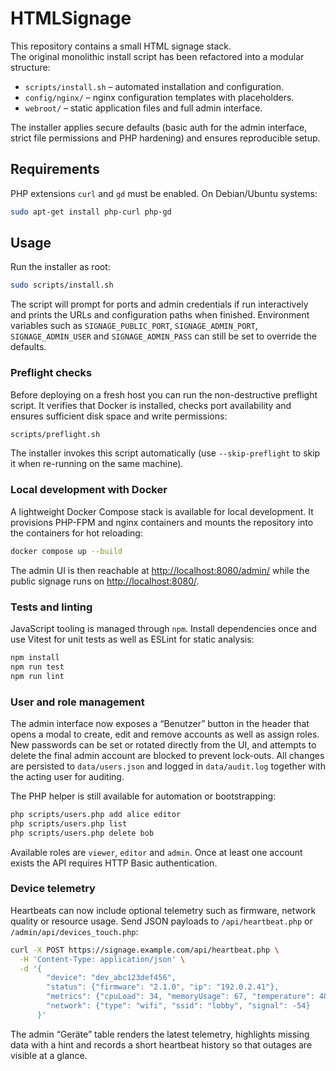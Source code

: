 # HTMLSignage

This repository contains a small HTML signage stack.  
The original monolithic install script has been refactored into a modular
structure:

- `scripts/install.sh` – automated installation and configuration.
- `config/nginx/` – nginx configuration templates with placeholders.
- `webroot/` – static application files and full admin interface.

The installer applies secure defaults (basic auth for the admin interface,
strict file permissions and PHP hardening) and ensures reproducible setup.

## Requirements

PHP extensions `curl` and `gd` must be enabled. On Debian/Ubuntu systems:

```bash
sudo apt-get install php-curl php-gd
```

## Usage

Run the installer as root:

```bash
sudo scripts/install.sh
```

The script will prompt for ports and admin credentials if run interactively
and prints the URLs and configuration paths when finished.
Environment variables such as `SIGNAGE_PUBLIC_PORT`, `SIGNAGE_ADMIN_PORT`,
`SIGNAGE_ADMIN_USER` and `SIGNAGE_ADMIN_PASS` can still be set to override
the defaults.

### Preflight checks

Before deploying on a fresh host you can run the non-destructive preflight
script. It verifies that Docker is installed, checks port availability and
ensures sufficient disk space and write permissions:

```bash
scripts/preflight.sh
```

The installer invokes this script automatically (use `--skip-preflight` to
skip it when re-running on the same machine).

### Local development with Docker

A lightweight Docker Compose stack is available for local development. It
provisions PHP-FPM and nginx containers and mounts the repository into the
containers for hot reloading:

```bash
docker compose up --build
```

The admin UI is then reachable at <http://localhost:8080/admin/> while the
public signage runs on <http://localhost:8080/>.

### Tests and linting

JavaScript tooling is managed through `npm`. Install dependencies once and use
Vitest for unit tests as well as ESLint for static analysis:

```bash
npm install
npm run test
npm run lint
```

### User and role management

The admin interface now exposes a “Benutzer” button in the header that opens a
modal to create, edit and remove accounts as well as assign roles. New passwords
can be set or rotated directly from the UI, and attempts to delete the final
admin account are blocked to prevent lock-outs. All changes are persisted to
`data/users.json` and logged in `data/audit.log` together with the acting user
for auditing.

The PHP helper is still available for automation or bootstrapping:

```bash
php scripts/users.php add alice editor
php scripts/users.php list
php scripts/users.php delete bob
```

Available roles are `viewer`, `editor` and `admin`. Once at least one account
exists the API requires HTTP Basic authentication.

### Device telemetry

Heartbeats can now include optional telemetry such as firmware, network quality
or resource usage. Send JSON payloads to `/api/heartbeat.php` or
`/admin/api/devices_touch.php`:

```bash
curl -X POST https://signage.example.com/api/heartbeat.php \
  -H 'Content-Type: application/json' \
  -d '{
        "device": "dev_abc123def456",
        "status": {"firmware": "2.1.0", "ip": "192.0.2.41"},
        "metrics": {"cpuLoad": 34, "memoryUsage": 67, "temperature": 48},
        "network": {"type": "wifi", "ssid": "lobby", "signal": -54}
      }'
```

The admin “Geräte” table renders the latest telemetry, highlights missing data
with a hint and records a short heartbeat history so that outages are visible
at a glance.
